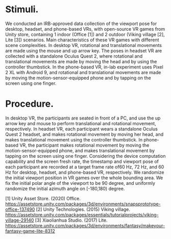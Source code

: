 # Stimuli. 

We conducted an IRB-approved data collection of the viewport pose for desktop, headset, and phone-based VRs, with open-source VR games from Unity store, containing 1 indoor (Office [1]) and 2 outdoor (Viking village [2], Lite [3]) scenarios. Main characteristics of these VR games with different scene complexities. In desktop VR, rotational and translational movements are made using the mouse and up arrow key. The poses in headset VR are collected with a standalone Oculus Quest 2, where rotational and translational movements are made by moving the head and by using the controller thumbstick. In the phone-based VR, in-lab experiment uses Pixel 2 XL with Android 9, and rotational and translational movements are made by moving the motion-sensor-equipped phone and by tapping on the screen using one finger.


# Procedure.

In desktop VR, the participants are seated in front of a PC, and use the up arrow key and mouse to perform translational and rotational movement, respectively. In headset VR, each participant wears a standalone Oculus Quest 2 headset, and makes rotational movement by moving her head, and makes translational movement using the  controller thumbstick. In phone-based VR, the participant makes rotational movement by moving the motion-sensor-equipped phone, and makes translational movement by tapping on the screen using one finger. Considering the device computation capability and the screen fresh rate, the timestamp and viewport pose of each participant are recorded at a target frame rate of60 Hz, 72 Hz, and 60 Hz for desktop, headset, and phone-based VR, respectively. We randomize the initial viewport position in VR games over the whole bounding area. We fix the initial polar angle of the viewport to be 90 degree, and uniformly randomize the initial azimuth angle on [-180,180) degree.

[1] Unity Asset Store. (2020) Office. https://assetstore.unity.com/packages/3d/environments/snapsprototype-office-137490
[2] Unity Technologies. (2015) Viking village. https://assetstore.unity.com/packages/essentials/tutorialprojects/viking-village-29140
[3] Xiaolianhua Studio. (2017) Lite. https://assetstore.unity.com/packages/3d/environments/fantasy/makeyour-fantasy-game-lite-8312
